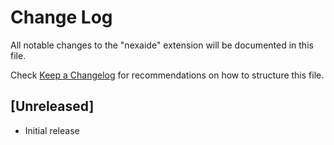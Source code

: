 # Change Log

All notable changes to the "nexaide" extension will be documented in this file.

Check [Keep a Changelog](http://keepachangelog.com/) for recommendations on how to structure this file.

## [Unreleased]

- Initial release